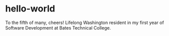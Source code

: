 # hello-world
To the fifth of many, cheers!
Lifelong Washington resident in my first year of Software Development at Bates Technical College.
